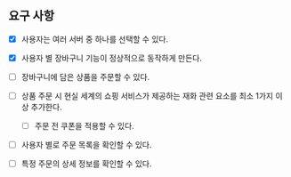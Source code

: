 ## 요구 사항

- [x] 사용자는 여러 서버 중 하나를 선택할 수 있다.
- [x] 사용자 별 장바구니 기능이 정상적으로 동작하게 만든다.

- [ ] 장바구니에 담은 상품을 주문할 수 있다.
- [ ] 상품 주문 시 현실 세계의 쇼핑 서비스가 제공하는 재화 관련 요소를 최소 1가지 이상 추가한다.
  - [ ] 주문 전 쿠폰을 적용할 수 있다.
- [ ] 사용자 별로 주문 목록을 확인할 수 있다.
- [ ] 특정 주문의 상세 정보를 확인할 수 있다.
